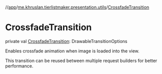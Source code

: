 //[app](../../index.md)/[me.khruslan.tierlistmaker.presentation.utils](index.md)/[CrossfadeTransition](-crossfade-transition.md)

# CrossfadeTransition

private val [CrossfadeTransition](-crossfade-transition.md): DrawableTransitionOptions

Enables crossfade animation when image is loaded into the view.

This transition can be reused between multiple request builders for better performance.
